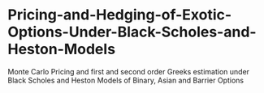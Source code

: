 # Pricing-and-Hedging-of-Exotic-Options-Under-Black-Scholes-and-Heston-Models
Monte Carlo Pricing and first and second order Greeks estimation under Black Scholes and Heston Models of Binary, Asian and Barrier Options
